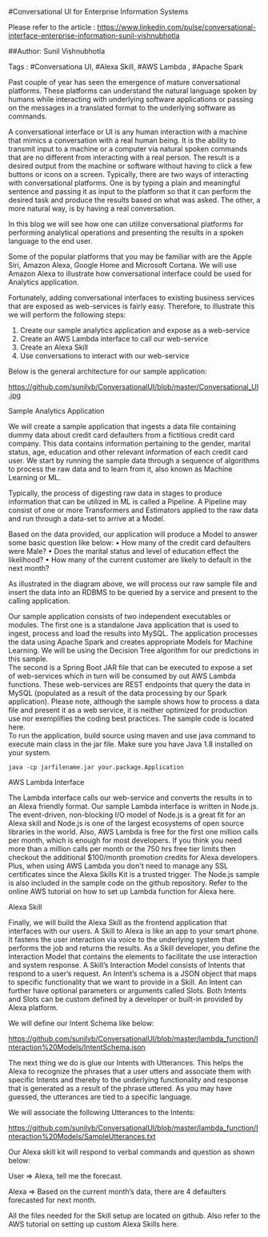 #Conversational UI for Enterprise Information Systems

Please refer to the article : https://www.linkedin.com/pulse/conversational-interface-enterprise-information-sunil-vishnubhotla

##Author: Sunil Vishnubhotla

Tags : #Conversationa UI, #Alexa Skill, #AWS Lambda , #Apache Spark

Past couple of year has seen the emergence of mature conversational platforms. These platforms can understand the natural language spoken by humans while interacting with underlying software applications or passing on the messages in a translated format to the underlying software as commands. 

A conversational interface or UI is any human interaction with a machine that mimics a conversation with a real human being. It is the ability to transmit input to a machine or a computer via natural spoken commands that are no different from interacting with a real person. The result is a desired output from the machine or software without having to click a few buttons or icons on a screen.
Typically, there are two ways of interacting with conversational platforms. One is by typing a plain and meaningful sentence and passing it as input to the platform so that it can perform the desired task and produce the results based on what was asked. The other, a more natural way, is by having a real conversation.   

In this blog we will see how one can utilize conversational platforms for performing analytical operations and presenting the results in a spoken language to the end user. 

Some of the popular platforms that you may be familiar with are the Apple Siri, Amazon Alexa, Google Home and Microsoft Cortana. We will use Amazon Alexa to illustrate how conversational interface could be used for Analytics application.

Fortunately, adding conversational interfaces to existing business services that are exposed as web-services is fairly easy. Therefore, to illustrate this we will perform the following steps:

1.	Create our sample analytics application and expose as a web-service
2.	Create an AWS Lambda interface to call our web-service
3.	Create an Alexa Skill
4.	Use conversations to interact with our web-service

Below is the general architecture for our sample application:
 
https://github.com/sunilvb/ConversationalUI/blob/master/Conversational_UI.jpg

Sample Analytics Application

We will create a sample application that ingests a data file containing dummy data about credit card defaulters from a fictitious credit card company. This data contains information pertaining to the gender, marital status, age, education and other relevant information of each credit card user.
We start by running the sample data through a sequence of algorithms to process the raw data and to learn from it, also known as Machine Learning or ML.

Typically, the process of digesting raw data in stages to produce information that can be utilized in ML is called a Pipeline. A Pipeline may consist of one or more Transformers and Estimators applied to the raw data and run through a data-set to arrive at a Model. 

Based on the data provided, our application will produce a Model to answer some basic question like below:
•	How many of the credit card defaulters were Male?
•	Does the marital status and level of education effect the likelihood?
•	How many of the current customer are likely to default in the next month?
  
As illustrated in the diagram above, we will process our raw sample file and insert the data into an RDBMS to be queried by a service and present to the calling application. 

Our sample application consists of two independent executables or modules. The first one is a standalone Java application that is used to ingest, process and load the results into MySQL. The application processes the data using Apache Spark and creates appropriate Models for Machine Learning. We will be using the Decision Tree algorithm for our predictions in this sample.   
The second is a Spring Boot JAR file that can be executed to expose a set of web-services which in turn will be consumed by out AWS Lambda functions. These web-services are REST endpoints that query the data in MySQL (populated as a result of the data processing by our Spark application).
Please note, although the sample shows how to process a data file and present it as a web service, it is neither optimized for production use nor exemplifies the coding best practices. The sample code is located here.   
To run the application, build source using maven and use java command to execute main class in the jar file. Make sure you have Java 1.8 installed on your system.

```
java -cp jarfilename.jar your.package.Application
```

AWS Lambda Interface

The Lambda interface calls our web-service and converts the results in to an Alexa friendly format. Our sample Lambda interface is written in Node.js. The event-driven, non-blocking I/O model of Node.js is a great fit for an Alexa skill and Node.js is one of the largest ecosystems of open source libraries in the world. Also, AWS Lambda is free for the first one million calls per month, which is enough for most developers. If you think you need more than a million calls per month or the 750 hrs free tier limits then checkout the additional $100/month promotion credits for Alexa developers. Plus, when using AWS Lambda you don't need to manage any SSL certificates since the Alexa Skills Kit is a trusted trigger. 
The Node.js sample is also included in the sample code on the github repository. Refer to the online AWS tutorial on how to set up Lambda function for Alexa here.

Alexa Skill

Finally, we will build the Alexa Skill as the frontend application that interfaces with our users. A Skill to Alexa is like an app to your smart phone. It fastens the user interaction via voice to the underlying system that performs the job and returns the results. As a Skill developer, you define the Interaction Model that contains the elements to facilitate the use interaction and system response. 
A Skill’s Interaction Model consists of Intents that respond to a user’s request. An Intent’s schema is a JSON object that maps to specific functionality that we want to provide in a Skill. An Intent can further have optional parameters or arguments called Slots. Both Intents and Slots can be custom defined by a developer or built-in provided by Alexa platform.

We will define our Intent Schema like below:

https://github.com/sunilvb/ConversationalUI/blob/master/lambda_function/Interaction%20Models/IntentSchema.json

The next thing we do is glue our Intents with Utterances. This helps the Alexa to recognize the phrases that a user utters and associate them with specific Intents and thereby to the underlying functionality and response that is generated as a result of the phrase uttered. As you may have guessed, the utterances are tied to a specific language.

We will associate the following Utterances to the Intents:

https://github.com/sunilvb/ConversationalUI/blob/master/lambda_function/Interaction%20Models/SampleUtterances.txt

Our Alexa skill kit will respond to verbal commands and question as shown below:

User => Alexa, tell me the forecast.

Alexa => Based on the current month’s data, there are 4 defaulters forecasted for next month.

All the files needed for the Skill setup are located on github. Also refer to the AWS tutorial on setting up custom Alexa Skills here.
